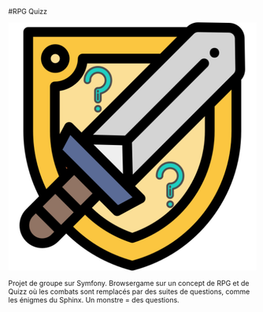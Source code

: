 #RPG Quizz

![Logo temporaire du jeu](/public/assets/img/rpgquizz.png "logo")

Projet de groupe sur Symfony.
Browsergame sur un concept de RPG et de Quizz où les combats sont remplacés par des suites de questions, comme les énigmes du Sphinx.
Un monstre = des questions.

